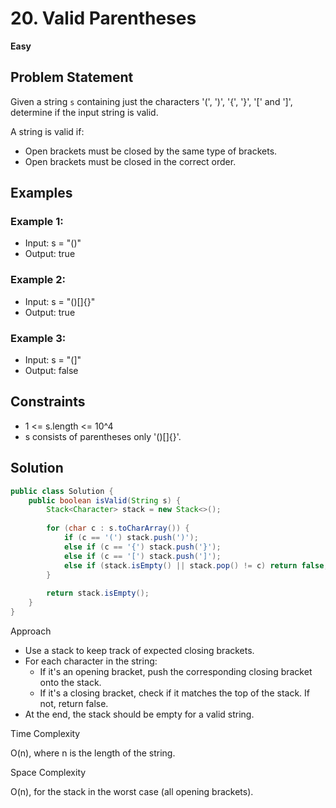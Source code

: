 # 20. Valid Parentheses
**Easy**

## Problem Statement
Given a string `s` containing just the characters '(', ')', '{', '}', '[' and ']', determine if the input string is valid.

A string is valid if:
- Open brackets must be closed by the same type of brackets.
- Open brackets must be closed in the correct order.

## Examples
### Example 1:
- Input: s = "()"
- Output: true

### Example 2:
- Input: s = "()[]{}"
- Output: true

### Example 3:
- Input: s = "(]"
- Output: false

## Constraints
- 1 <= s.length <= 10^4
- s consists of parentheses only '()[]{}'.

## Solution
```java
public class Solution {
	public boolean isValid(String s) {
		Stack<Character> stack = new Stack<>();
        
		for (char c : s.toCharArray()) {
			if (c == '(') stack.push(')');
			else if (c == '{') stack.push('}');
			else if (c == '[') stack.push(']');
			else if (stack.isEmpty() || stack.pop() != c) return false;
		}
        
		return stack.isEmpty();
	}
}    
```

Approach

- Use a stack to keep track of expected closing brackets.
- For each character in the string:
  - If it's an opening bracket, push the corresponding closing bracket onto the stack.
  - If it's a closing bracket, check if it matches the top of the stack. If not, return false.
- At the end, the stack should be empty for a valid string.

Time Complexity

O(n), where n is the length of the string.

Space Complexity

O(n), for the stack in the worst case (all opening brackets).
